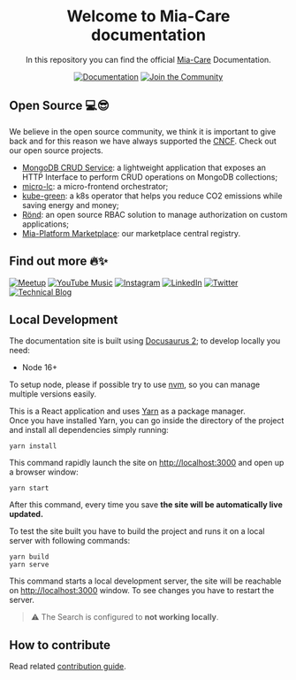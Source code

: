<div align="center">

# Welcome to Mia-Care documentation

In this repository you can find the official [Mia-Care][mia-website] Documentation.

[![Documentation](https://img.shields.io/badge/Documentation-%2326A570.svg?style=for-the-badge&logo=readthedocs&logoColor=white)][mia-docs]
[![Join the Community](https://img.shields.io/badge/Join_the_Community-%231DA1F2.svg?style=for-the-badge&logo=readthedocs&logoColor=white)][mia-community]

</div>

## Open Source 💻😎

We believe in the open source community, we think it is important to give back and for this reason we have always supported the [CNCF](https://www.cncf.io/). Check out our open source projects.

* [MongoDB CRUD Service](https://github.com/mia-platform/crud-service): a lightweight application that exposes an HTTP Interface to perform CRUD operations on MongoDB collections;
* [micro-lc](https://github.com/micro-lc): a micro-frontend orchestrator;
* [kube-green](https://github.com/kube-green): a k8s operator that helps you reduce CO2 emissions while saving energy and money;
* [Rönd](https://github.com/rond-authz): an open source RBAC solution to manage authorization on custom applications;
* [Mia-Platform Marketplace](https://github.com/mia-platform-marketplace): our marketplace central registry.


## Find out more 🔥✨

[![Meetup](https://img.shields.io/badge/Meetup-f64363?style=for-the-badge&logo=meetup&logoColor=white)](https://www.meetup.com/it-IT/mia-platform-cultura-innovazione-team/events/)
[![YouTube Music](https://img.shields.io/badge/YouTube-FF0000?style=for-the-badge&logo=youtube-music&logoColor=white)](https://www.youtube.com/c/MiaPlatform)
[![Instagram](https://img.shields.io/badge/Instagram-%23E4405F.svg?style=for-the-badge&logo=Instagram&logoColor=white)](https://www.instagram.com/miaplatform/)
[![LinkedIn](https://img.shields.io/badge/linkedin-%230077B5.svg?style=for-the-badge&logo=linkedin&logoColor=white)](https://www.linkedin.com/company/mia-platform)
[![Twitter](https://img.shields.io/badge/Twitter-%231DA1F2.svg?style=for-the-badge&logo=Twitter&logoColor=white)](https://twitter.com/miaplatform)
[![Technical Blog](https://img.shields.io/badge/Technical_Blog-%23F1883F.svg?style=for-the-badge&logo=readthedocs&logoColor=white)](https://blog.mia-platform.eu/en)



## Local Development

The documentation site is built using [Docusaurus 2](https://v2.docusaurus.io/); to develop locally you need:

- Node 16+

To setup node, please if possible try to use [nvm][nvm], so you can manage
multiple versions easily.

This is a React application and uses [Yarn](https://yarnpkg.com/getting-started/install) as a package manager.  
Once you have installed Yarn, you can go inside
the directory of the project and install all dependencies simply running:

```shell
yarn install
```

This command rapidly launch the site on <http://localhost:3000> and open up a browser window:

```shell
yarn start
```

After this command, every time you save **the site will be automatically live updated.**

To test the site built you have to build the project and runs it on a local server with following commands:

```shell
yarn build
yarn serve
```

This command starts a local development server, the site will be reachable on <http://localhost:3000> window. To see changes you have to restart the server.

> :warning: The Search is configured to **not working locally**.  

## How to contribute

Read related [contribution guide](/CONTRIBUTING.md#how-can-i-contribute).


[nvm]: https://github.com/creationix/nvm
[mia-website]: http://mia-care.io
[mia-docs]: https://docs.mia-care.io
[mia-community]: https://github.com/mia-platform/community/discussions
